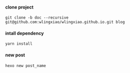 #### clone project
`git clone -b doc --recursive git@github.com:wlingxiao/wlingxiao.github.io.git blog`

#### intall dependency
`yarn install`

#### new post
`hexo new post_name`
